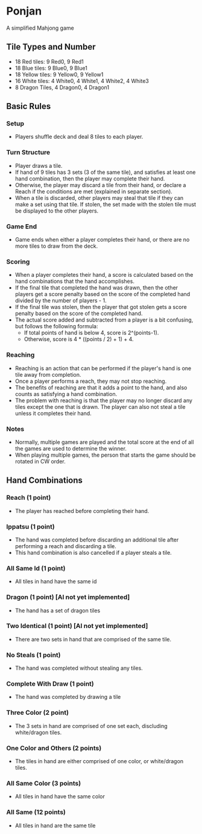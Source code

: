# Ponjan
A simplified Mahjong game

## Tile Types and Number
* 18 Red tiles: 9 Red0, 9 Red1
* 18 Blue tiles: 9 Blue0, 9 Blue1
* 18 Yellow tiles: 9 Yellow0, 9 Yellow1
* 16 White tiles: 4 White0, 4 White1, 4 White2, 4 White3
* 8 Dragon Tiles, 4 Dragon0, 4 Dragon1

## Basic Rules
### Setup
* Players shuffle deck and deal 8 tiles to each player.

### Turn Structure
* Player draws a tile.
* If hand of 9 tiles has 3 sets (3 of the same tile), and satisfies at least one hand combination, then the player may complete their hand.
* Otherwise, the player may discard a tile from their hand, or declare a Reach if the conditions are met (explained in separate section).
* When a tile is discarded, other players may steal that tile if they can make a set using that tile. If stolen, the set made with the stolen tile must be displayed to the other players.

### Game End
* Game ends when either a player completes their hand, or there are no more tiles to draw from the deck.

### Scoring
* When a player completes their hand, a score is calculated based on the hand combinations that the hand accomplishes.
* If the final tile that completed the hand was drawn, then the other players get a score penalty based on the score of the completed hand divided by the number of players - 1.
* If the final tile was stolen, then the player that got stolen gets a score penalty based on the score of the completed hand.
* The actual score added and subtracted from a player is a bit confusing, but follows the following formula:
  * If total points of hand is below 4, score is 2^(points-1).
  * Otherwise, score is 4 * ((points / 2) + 1) + 4.

### Reaching
* Reaching is an action that can be performed if the player's hand is one tile away from completion. 
* Once a player performs a reach, they may not stop reaching.
* The benefits of reaching are that it adds a point to the hand, and also counts as satisfying a hand combination.
* The problem with reaching is that the player may no longer discard any tiles except the one that is drawn. The player can also not steal a tile unless it completes their hand.

### Notes
* Normally, multiple games are played and the total score at the end of all the games are used to determine the winner.
* When playing multiple games, the person that starts the game should be rotated in CW order.

## Hand Combinations
### Reach (1 point)
* The player has reached before completing their hand.

### Ippatsu (1 point)
* The hand was completed before discarding an additional tile after performing a reach and discarding a tile.
* This hand combination is also cancelled if a player steals a tile.

### All Same Id (1 point)
* All tiles in hand have the same id

### Dragon (1 point) [AI not yet implemented]
* The hand has a set of dragon tiles

### Two Identical (1 point) [AI not yet implemented]
* There are two sets in hand that are comprised of the same tile.

### No Steals (1 point)
* The hand was completed without stealing any tiles.

### Complete With Draw (1 point)
* The hand was completed by drawing a tile

### Three Color (2 point)
* The 3 sets in hand are comprised of one set each, discluding white/dragon tiles.

### One Color and Others (2 points)
* The tiles in hand are either comprised of one color, or white/dragon tiles.

### All Same Color (3 points)
* All tiles in hand have the same color

### All Same (12 points)
* All tiles in hand are the same tile
